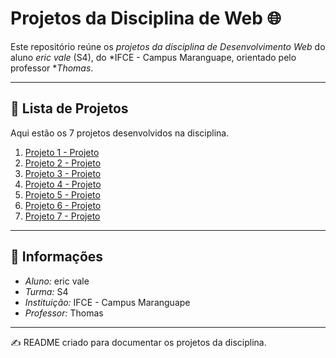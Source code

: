 # Projetos da Disciplina de Web 🌐

Este repositório reúne os *projetos da disciplina de Desenvolvimento Web* do aluno *eric vale* (S4), do *IFCE - Campus Maranguape, orientado pelo professor **Thomas*.  

---

## 📂 Lista de Projetos

Aqui estão os 7 projetos desenvolvidos na disciplina.  

1. [Projeto 1 - Projeto](https://mdleric.github.io/projeto1-web/)
2. [Projeto 2 - Projeto](https://mdleric.github.io/projeto2-web/)
3. [Projeto 3 - Projeto](https://mdleric.github.io/projeto3-web/)
4. [Projeto 4 - Projeto](https://mdleric.github.io/projeto4-web/)
5. [Projeto 5 - Projeto](https://mdleric.github.io/projeto-5web/)
6. [Projeto 6 - Projeto]( https://mdleric.github.io/projeto6-web/)
7. [Projeto 7 - Projeto]( https://mdleric.github.io/projeto7-web/)

---

## 📌 Informações

- *Aluno:* eric vale  
- *Turma:* S4  
- *Instituição:* IFCE - Campus Maranguape  
- *Professor:* Thomas  

---
✍ README criado para documentar os projetos da disciplina.
